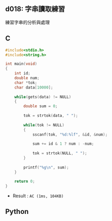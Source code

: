## d018: 字串讀取練習
練習字串的分析與處理

## C
```C
#include<stdio.h>
#include<string.h>

int main(void)
{
	int id;
	double num;
	char *tok;
	char data[10000];
	
	while(gets(data) != NULL)
	{
		double sum = 0;
		
		tok = strtok(data, " ");
		
		while(tok != NULL)
		{
			sscanf(tok, "%d:%lf", &id, &num);
			
			sum += id & 1 ? num : -num;
			
			tok = strtok(NULL, " ");
		}
		
		printf("%g\n", sum);
	}
	
	return 0;
} 
```
 * Result : `AC (1ms, 104KB)`

## Python
